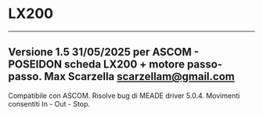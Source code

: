 # LX200
-----------------------------------------------------------------------
Versione 1.5 31/05/2025 per ASCOM - POSEIDON scheda LX200 + motore passo-passo.
Max Scarzella
scarzellam@gmail.com
-----------------------------------------------------------------------

Compatibile con ASCOM. Risolve bug di MEADE driver 5.0.4.
Movimenti consentiti In - Out - Stop. 

